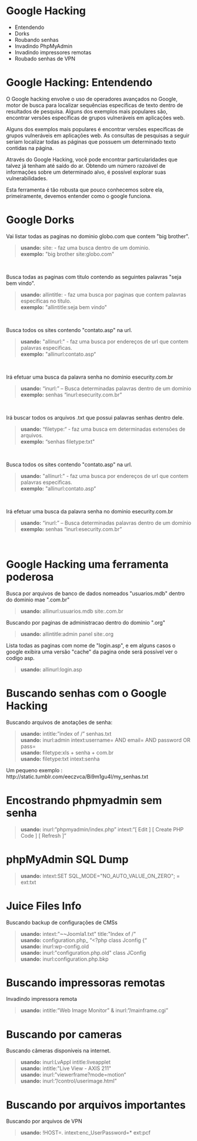 <h1 id="google-hacking">Google Hacking</h1>

<ul>
<li>Entendendo</li>
<li>Dorks</li>
<li>Roubando senhas</li>
<li>Invadindo PhpMyAdmin</li>
<li>Invadindo impressores remotas</li>
<li>Roubado senhas de VPN</li>
</ul>

<h1 id="google-hacking%3A-entendendo">Google Hacking: Entendendo</h1>

<p>O Google hacking envolve o uso de operadores avançados no Google, motor de busca para localizar sequências específicas de texto dentro de resultados de pesquisa. Alguns dos exemplos mais populares são, encontrar versões específicas de grupos vulneráveis em aplicações web.</p>

<p>Alguns dos exemplos mais populares é encontrar versões específicas de grupos vulneráveis em aplicações web. As consultas de pesquisas a seguir seriam localizar todas as páginas que possuem um determinado texto contidas na página.</p>

<p>Através do Google Hacking, você pode encontrar particularidades que talvez já tenham até saído do ar. Obtendo um número razoável de informações sobre um determinado alvo, é possível explorar suas vulnerabilidades.</p>

<p>Esta ferramenta é tão robusta que pouco conhecemos sobre ela, primeiramente,
devemos entender como o google funciona.</p>

<h1 id="google-dorks">Google Dorks</h1>

<p>Vai listar todas as paginas no dominio globo.com que contem "big brother".</p>

<blockquote>
  <p><strong>usando:</strong> site: - faz uma busca dentro de um dominio.           <br>
  <strong>exemplo:</strong> "big brother site:globo.com"</p>
</blockquote>

<p><br></p>

<p>Busca todas as paginas com titulo contendo as seguintes palavras "seja bem vindo".</p>

<blockquote>
  <p><strong>usando:</strong> allintitle: - faz uma busca por paginas que contem palavras especificas no titulo.            <br>
  <strong>exemplo:</strong> "allintitle:seja bem vindo"</p>
</blockquote>

<p><br></p>

<p>Busca todos os sites contendo "contato.asp" na url.</p>

<blockquote>
  <p><strong>usando:</strong> "allinurl:" - faz uma busca por endereços de url que contem palavras especificas.                <br>
  <strong>exemplo:</strong> "allinurl:contato.asp“                <br></p>
</blockquote>

<p><br></p>

<p>Irá efetuar uma busca da palavra senha no dominio esecurity.com.br</p>

<blockquote>
  <p><strong>usando:</strong> “inurl:” – Busca determinadas palavras dentro de um domínio       <br>
  <strong>exemplo:</strong> senhas “inurl:esecurity.com.br”                <br></p>
</blockquote>

<p><br></p>

<p>Irá buscar todos os arquivos .txt que possui palavras senhas dentro dele.</p>

<blockquote>
  <p><strong>usando:</strong> “filetype:“ - faz uma busca em determinadas extensões de arquivos.  <br>
  <strong>exemplo:</strong> “senhas filetype:txt"                 <br></p>
</blockquote>

<p><br></p>

<p>Busca todos os sites contendo "contato.asp" na url.</p>

<blockquote>
  <p><strong>usando:</strong> "allinurl:" - faz uma busca por endereços de url que contem palavras especificas.               <br>
  <strong>exemplo:</strong> "allinurl:contato.asp“                <br></p>
</blockquote>

<p><br></p>

<p>Irá efetuar uma busca da palavra senha no dominio esecurity.com.br</p>

<blockquote>
  <p><strong>usando:</strong> “inurl:” – Busca determinadas palavras dentro de um domínio       <br>
  <strong>exemplo:</strong> senhas “inurl:esecurity.com.br”                    <br></p>
</blockquote>

<p><br></p>

<h1 id="google-hacking-uma-ferramenta-poderosa">Google Hacking uma ferramenta poderosa</h1>

<p>Busca por arquivos de banco de dados nomeados "usuarios.mdb" dentro do
dominio mae ".com.br"</p>

<blockquote>
  <p><strong>usando:</strong> allinurl:usuarios.mdb site:.com.br</p>
</blockquote>

<p>Buscando por paginas de administracao dentro do dominio ".org"</p>

<blockquote>
  <p><strong>usando:</strong> allintitle:admin panel site:.org</p>
</blockquote>

<p>Lista todas as paginas com nome de "login.asp", e em alguns casos o google exibira uma versão "cache" da pagina onde será possível ver o codigo asp.</p>

<blockquote>
  <p><strong>usando:</strong> allinurl:login.asp</p>
</blockquote>

<h1 id="buscando-senhas-com-o-google-hacking">Buscando senhas com o Google Hacking</h1>

<p>Buscando arquivos de anotações de senha:</p>

<blockquote>
  <p><strong>usando:</strong> intitle:”index of /” senhas.txt          <br>
  <strong>usando:</strong> inurl:admin intext:username= AND email= AND password OR pass=     <br>
  <strong>usando:</strong> filetype:xls + senha + com.br                   <br>
  <strong>usando:</strong> filetype:txt intext:senha                                         <br></p>
</blockquote>

<p>Um pequeno exemplo : http://static.tumblr.com/eeczvca/Bi9m1gu4l/my_senhas.txt</p>

<h1 id="encostrando-phpmyadmin-sem-senha">Encostrando phpmyadmin sem senha</h1>

<blockquote>
  <p><strong>usando:</strong> inurl:”phpmyadmin/index.php” intext:”[ Edit ] [ Create PHP Code ] [ Refresh ]”</p>
</blockquote>

<h1 id="phpmyadmin-sql-dump">phpMyAdmin SQL Dump</h1>

<blockquote>
  <p><strong>usando:</strong> intext:SET SQL_MODE="NO_AUTO_VALUE_ON_ZERO"; = ext:txt</p>
</blockquote>

<h1 id="juice-files-info">Juice Files Info</h1>

<p>Buscando backup de configurações de CMSs                       <br></p>

<blockquote>
  <p><strong>usando:</strong> intext:"~~Joomla1.txt" title:"Index of /"                       <br>
  <strong>usando:</strong> configuration.php_ “&lt;?php class Jconfig {“                       <br>
  <strong>usando:</strong> inurl:wp-config.old                       <br>
  <strong>usando:</strong> inurl:"configuration.php.old" class JConfig                       <br>
  <strong>usando:</strong> inurl:configuration.php.bkp                       <br></p>
</blockquote>

<h1 id="buscando-impressoras-remotas">Buscando impressoras remotas</h1>

<p>Invadindo impressora remota</p>

<blockquote>
  <p><strong>usando:</strong> intitle:”Web Image Monitor” &amp; inurl:”/mainframe.cgi”</p>
</blockquote>

<h1 id="buscando-por-cameras">Buscando por cameras</h1>

<p>Buscando câmeras disponíveis na internet.</p>

<blockquote>
  <p><strong>usando:</strong> inurl:LvAppl intitle:liveapplet                      <br>
  <strong>usando:</strong> intitle:"Live View - AXIS 211"                      <br>
  <strong>usando:</strong> inurl:"viewerframe?mode=motion“                      <br>
  <strong>usando:</strong> inurl:”/control/userimage.html”                      <br></p>
</blockquote>

<h1 id="buscando-por-arquivos-importantes">Buscando por arquivos importantes</h1>

<p>Buscando por arquivos de VPN</p>

<blockquote>
  <p><strong>usando:</strong> !HOST=<em>.</em> intext:enc_UserPassword=* ext:pcf</p>
</blockquote>
